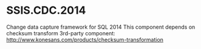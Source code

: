 # SSIS.CDC.2014
Change data capture framework for SQL 2014
This component depends on checksum transform 3rd-party component: http://www.konesans.com/products/checksum-transformation